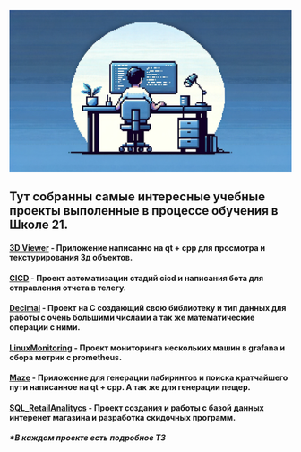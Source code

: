 ![Maze](pic/1.webp)

## Тут собранны самые интересные учебные проекты выполенные в процессе обучения в Школе 21.

#### [3D Viewer](3DViewer/) - Приложение написанно на qt + cpp для просмотра и текстурирования 3д объектов.

#### [CICD](CICD/) - Проект автоматизации стадий cicd и написания бота для отправления отчета в телегу.

#### [Decimal](Decimal/) - Проект на C создающий свою библиотеку и тип данных для работы с очень большими числами а так же математические операции с ними.

#### [LinuxMonitoring](LinuxMonitoring/) - Проект мониторинга нескольких машин в grafana и сбора метрик c prometheus.

#### [Maze](Maze/) - Приложение для генерации лабиринтов и поиска кратчайшего пути написанное на qt + cpp. А так же для генерации пещер.

#### [SQL_RetailAnalitycs](SQL3_RetailAnalitycs/) - Проект создания и работы с базой данных интеренет магазина и разработка скидочных программ.


##### *В каждом проекте есть подробное ТЗ 

